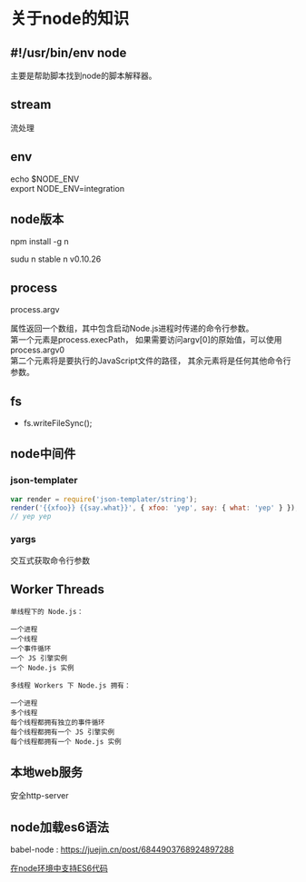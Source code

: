 # 关于node的知识

## \#!/usr/bin/env node

主要是帮助脚本找到node的脚本解释器。

## stream

流处理

## env

echo $NODE_ENV  
export NODE_ENV=integration

## node版本

<!-- 升级npm -->
npm install -g n
<!-- 升级稳定版本 -->
sudu n stable
n v0.10.26

## process

 process.argv

属性返回一个数组，其中包含启动Node.js进程时传递的命令行参数。  
第一个元素是process.execPath， 如果需要访问argv[0]的原始值，可以使用process.argv0  
第二个元素将是要执行的JavaScript文件的路径， 其余元素将是任何其他命令行参数。

## fs

- fs.writeFileSync();

## node中间件

### json-templater

```js
var render = require('json-templater/string');
render('{{xfoo}} {{say.what}}', { xfoo: 'yep', say: { what: 'yep' } });
// yep yep
```

### yargs

交互式获取命令行参数

## Worker Threads

```
单线程下的 Node.js：

一个进程
一个线程
一个事件循环
一个 JS 引擎实例
一个 Node.js 实例

多线程 Workers 下 Node.js 拥有：

一个进程
多个线程
每个线程都拥有独立的事件循环
每个线程都拥有一个 JS 引擎实例
每个线程都拥有一个 Node.js 实例
```

## 本地web服务

安全http-server

## node加载es6语法

babel-node : <https://juejin.cn/post/6844903768924897288>

[在node环境中支持ES6代码](https://juejin.cn/post/6844904017764548622)
